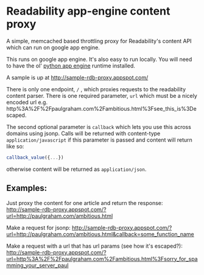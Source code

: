 # Readability app-engine content proxy

A simple, memcached based throttling proxy for Readability's content API which can run on google app engine.

This runs on google app engine. It's also easy to run locally. You will need to have the ol' [python app engine](https://developers.google.com/appengine/) runtime installed.

A sample is up at http://sample-rdb-proxy.appspot.com/

There is only one endpoint, `/` , which proxies requests to the readability content parser. There is one required parameter, `url` which must be a nicely encoded url e.g. http%3A%2F%2Fpaulgraham.com%2Fambitious.html%3Fsee_this_is%3Descaped.

The second optional parameter is `callback` which lets you use this across domains using jsonp. Calls will be returned with content-type `application/javascript` if this parameter is passed and content will return like so:

```javascript
callback_value({...})
```

otherwise content will be returned as `application/json`.

## Examples:
Just proxy the content for one article and return the response: http://sample-rdb-proxy.appspot.com/?url=http://paulgraham.com/ambitious.html

Make a request for jsonp: http://sample-rdb-proxy.appspot.com/?url=http://paulgraham.com/ambitious.html&callback=some_function_name

Make a request with a url that has url params (see how it's escaped?): http://sample-rdb-proxy.appspot.com/?url=http%3A%2F%2Fpaulgraham.com%2Fambitious.html%3Fsorry_for_spamming_your_server_paul
